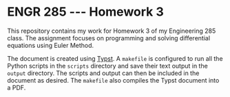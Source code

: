 # ENGR 285 --- Homework 3

This repository contains my work for Homework 3 of my Engineering 285 class.
The assignment focuses on programming and solving differential equations using Euler Method.

The document is created using [Typst](https://typst.app/).
A `makefile` is configured to run all the Python scripts in the `scripts` directory and save their text output in the `output` directory.
The scripts and output can then be included in the document as desired.
The `makefile` also compiles the Typst document into a PDF.
